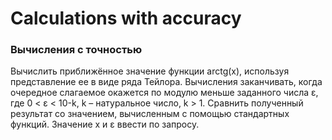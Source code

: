 ﻿# Calculations with accuracy
### **Вычисления с точностью**

Вычислить приближённое значение функции arctg(x), используя представление ее в виде ряда Тейлора. Вычисления заканчивать, когда очередное слагаемое окажется по модулю меньше заданного числа ε, где 0 < ε < 10-k, k – натуральное число, k > 1. Сравнить полученный результат со значением, вычисленным с помощью стандартных функций. Значение x и ε ввести по запросу.
